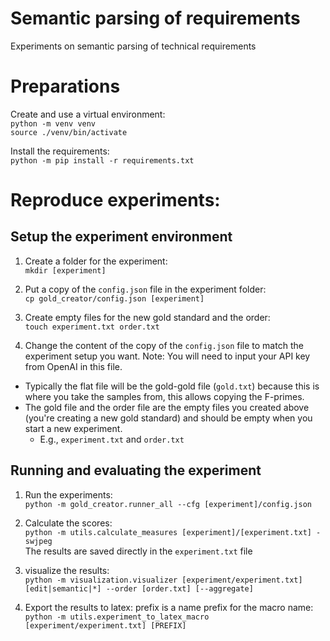 # Semantic parsing of requirements

Experiments on semantic parsing of technical requirements

# Preparations
Create and use a virtual environment:  
`python -m venv venv`  
`source ./venv/bin/activate`  

Install the requirements:  
`python -m pip install -r requirements.txt`

# Reproduce experiments:

## Setup the experiment environment

1. Create a folder for the experiment:  
`mkdir [experiment]`  

2. Put a copy of the `config.json` file in the experiment folder:  
`cp gold_creator/config.json [experiment]`  

3. Create empty files for the new gold standard and the order:  
``touch experiment.txt order.txt``

4. Change the content of the copy of the `config.json` file to match the experiment setup you want. Note: You will need to input your API key from OpenAI in this file.

- Typically the flat file will be the gold-gold file (`gold.txt`) because this is where you take the samples from, this allows copying the F-primes.
- The gold file and the order file are the empty files you created above (you're creating a new gold standard) and should be empty when you start a new experiment.
    - E.g., `experiment.txt` and ``order.txt``

## Running and evaluating the experiment

1. Run the experiments:  
`python -m gold_creator.runner_all --cfg [experiment]/config.json`

2. Calculate the scores:  
`python -m utils.calculate_measures [experiment]/[experiment.txt] -swjpeg`  
The results are saved directly in the `experiment.txt` file

3. visualize the results:  
`python -m visualization.visualizer [experiment/experiment.txt] [edit|semantic|*] --order [order.txt] [--aggregate]`

4. Export the results to latex: prefix is a name prefix for the macro name:  
``python -m utils.experiment_to_latex_macro [experiment/experiment.txt] [PREFIX]``

